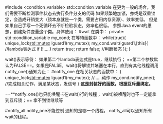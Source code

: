 \#include <condition_variable>
std::condition_variable
在更为一般的场合，我们需要不断检测事件状态去执行条件分支的代码
如果频繁地加锁，亦或是双重锁定，会造成开销变大（锁本身就是一个类，需要占用内存资源）、效率变低。
但是如果自己手写一个死循环去不断检验状态，效率也很低。
参照Java event的思想，创建条件变量这个类。具体使用：
#wait 
在类中：
	private:
		std::condition_variable my_cond;
在等待函数中：
	while(true){
		unique_lock<std::mutex> lguard1(my_mutex);
		my_cond.wait(lguard1,[this]{         //lambda表达式
			if (!.....) return true;  return false;   //判断状态
		});
	}

wait()表示等待：
如果第二个lambda表达式是true，继续执行；
==第二个参数默认为FALSE==。如果是FALSE，wait()将解锁并堵塞在本行，直到有其他线程调用notify_one()通知为止：
#notify_one
在相关状态的函数中：
{
		unique_lock<std::mutex> lguard1(my_mutex);
		//......动作
		my_cond.notify_one();              //完成相关动作，满足某状态，发信号
}
**这是封装好的函数，根据互斥量绑定。**

==**notify_one()也只能唤醒卡在wait()行的线程；
wait()被唤醒时也不一定能拿到互斥锁；==
拿不到锁继续等

#notify_all
notity_one不能控制  通知的是哪一个线程。
notify_all可以通知所有wait的线程。
